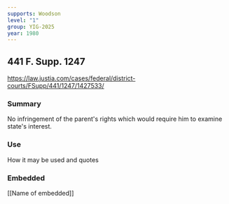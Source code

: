 ```yaml
---
supports: Woodson
level: "1"
group: YIG-2025
year: 1980
---
```

## 441 F. Supp. 1247

https://law.justia.com/cases/federal/district-courts/FSupp/441/1247/1427533/

### Summary

No infringement of the parent's rights which would require him to examine state's interest.

### Use

How it may be used and quotes

### Embedded

[[Name of embedded]]